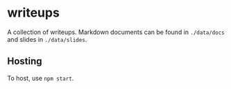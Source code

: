 # writeups
A collection of writeups. Markdown documents can be found in `./data/docs` and slides in `./data/slides`.

## Hosting
To host, use `npm start`. 
